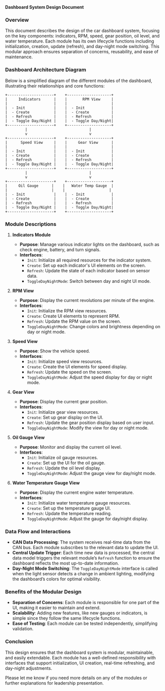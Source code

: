 **Dashboard System Design Document**

### Overview
This document describes the design of the car dashboard system, focusing on the key components: indicators, RPM, speed, gear position, oil level, and water temperature. Each module has its own lifecycle functions including initialization, creation, update (refresh), and day-night mode switching. This modular approach ensures separation of concerns, reusability, and ease of maintenance.

### Dashboard Architecture Diagram
Below is a simplified diagram of the different modules of the dashboard, illustrating their relationships and core functions:

```
+---------------------+    +--------------------+
|     Indicators      |    |       RPM View     |
|                     |    |                    |
|  - Init             |    |  - Init            |
|  - Create           |    |  - Create          |
|  - Refresh          |    |  - Refresh         |
|  - Toggle Day/Night |    |  - Toggle Day/Night|
+---------------------+    +--------------------+
         |                            |
         v                            v
+---------------------+    +--------------------+
|      Speed View     |    |     Gear View      |
|                     |    |                    |
|  - Init             |    |  - Init            |
|  - Create           |    |  - Create          |
|  - Refresh          |    |  - Refresh         |
|  - Toggle Day/Night |    |  - Toggle Day/Night|
+---------------------+    +--------------------+
         |                            |
         v                            v
+---------------------+    +--------------------+
|     Oil Gauge      |    |   Water Temp Gauge  |
|                    |    |                    |
|  - Init             |    |  - Init            |
|  - Create           |    |  - Create          |
|  - Refresh          |    |  - Refresh         |
|  - Toggle Day/Night |    |  - Toggle Day/Night|
+---------------------+    +--------------------+
```

### Module Descriptions

1. **Indicators Module**
   - **Purpose**: Manage various indicator lights on the dashboard, such as check engine, battery, and turn signals.
   - **Interfaces**:
     - `Init`: Initialize all required resources for the indicator system.
     - `Create`: Set up each indicator's UI elements on the screen.
     - `Refresh`: Update the state of each indicator based on sensor data.
     - `ToggleDayNightMode`: Switch between day and night UI mode.

2. **RPM View**
   - **Purpose**: Display the current revolutions per minute of the engine.
   - **Interfaces**:
     - `Init`: Initialize the RPM view resources.
     - `Create`: Create UI elements to represent RPM.
     - `Refresh`: Update the RPM value on the screen.
     - `ToggleDayNightMode`: Change colors and brightness depending on day or night mode.

3. **Speed View**
   - **Purpose**: Show the vehicle speed.
   - **Interfaces**:
     - `Init`: Initialize speed view resources.
     - `Create`: Create the UI elements for speed display.
     - `Refresh`: Update the speed on the screen.
     - `ToggleDayNightMode`: Adjust the speed display for day or night mode.

4. **Gear View**
   - **Purpose**: Display the current gear position.
   - **Interfaces**:
     - `Init`: Initialize gear view resources.
     - `Create`: Set up gear display on the UI.
     - `Refresh`: Update the gear position display based on user input.
     - `ToggleDayNightMode`: Modify the view for day or night mode.

5. **Oil Gauge View**
   - **Purpose**: Monitor and display the current oil level.
   - **Interfaces**:
     - `Init`: Initialize oil gauge resources.
     - `Create`: Set up the UI for the oil gauge.
     - `Refresh`: Update the oil level display.
     - `ToggleDayNightMode`: Adjust the gauge view for day/night mode.

6. **Water Temperature Gauge View**
   - **Purpose**: Display the current engine water temperature.
   - **Interfaces**:
     - `Init`: Initialize water temperature gauge resources.
     - `Create`: Set up the temperature gauge UI.
     - `Refresh`: Update the temperature reading.
     - `ToggleDayNightMode`: Adjust the gauge for day/night display.

### Data Flow and Interactions
- **CAN Data Processing**: The system receives real-time data from the CAN bus. Each module subscribes to the relevant data to update the UI.
- **Central Update Trigger**: Each time new data is processed, the central data model triggers the relevant module’s `Refresh` function to ensure the dashboard reflects the most up-to-date information.
- **Day-Night Mode Switching**: The `ToggleDayNightMode` interface is called when the light sensor detects a change in ambient lighting, modifying the dashboard’s colors for optimal visibility.

### Benefits of the Modular Design
- **Separation of Concerns**: Each module is responsible for one part of the UI, making it easier to maintain and extend.
- **Scalability**: Adding new features, like new gauges or indicators, is simple since they follow the same lifecycle functions.
- **Ease of Testing**: Each module can be tested independently, simplifying validation.

### Conclusion
This design ensures that the dashboard system is modular, maintainable, and easily extendable. Each module has a well-defined responsibility with interfaces that support initialization, UI creation, real-time refreshing, and day-night adjustments.

Please let me know if you need more details on any of the modules or further explanations for leadership presentation.


